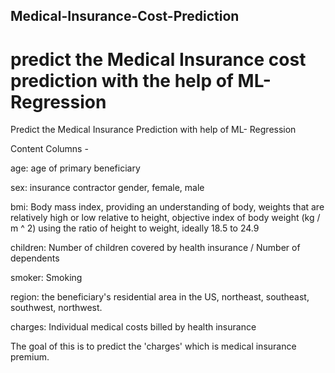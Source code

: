 ## Medical-Insurance-Cost-Prediction

# predict the Medical Insurance cost prediction with the help of ML-Regression 

Predict the Medical Insurance Prediction with help of ML- Regression

Content Columns -

age: age of primary beneficiary

sex: insurance contractor gender, female, male

bmi: Body mass index, providing an understanding of body, weights that are relatively high or low relative to height, objective index of body weight (kg / m ^ 2) using the ratio of height to weight, ideally 18.5 to 24.9

children: Number of children covered by health insurance / Number of dependents

smoker: Smoking

region: the beneficiary's residential area in the US, northeast, southeast, southwest, northwest.

charges: Individual medical costs billed by health insurance

The goal of this is to predict the 'charges' which is medical insurance premium.
